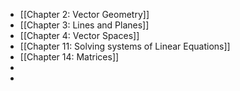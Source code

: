 - [[Chapter 2: Vector Geometry]]
- [[Chapter 3: Lines and Planes]]
- [[Chapter 4: Vector Spaces]]
- [[Chapter 11: Solving systems of Linear Equations]]
- [[Chapter 14: Matrices]]
-
-
